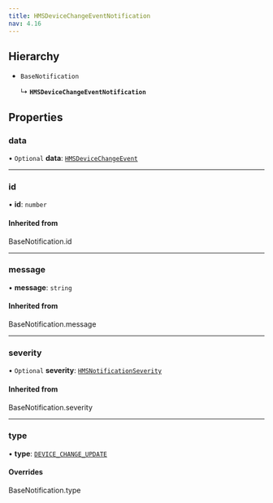 ```yaml
---
title: HMSDeviceChangeEventNotification
nav: 4.16
---
```


## Hierarchy

- `BaseNotification`

  ↳ **`HMSDeviceChangeEventNotification`**

## Properties

### data

• `Optional` **data**: [`HMSDeviceChangeEvent`](/api-reference/javascript/v2/interfaces/HMSDeviceChangeEvent)

---

### id

• **id**: `number`

#### Inherited from

BaseNotification.id

---

### message

• **message**: `string`

#### Inherited from

BaseNotification.message

---

### severity

• `Optional` **severity**: [`HMSNotificationSeverity`](/api-reference/javascript/v2/enums/HMSNotificationSeverity)

#### Inherited from

BaseNotification.severity

---

### type

• **type**: [`DEVICE_CHANGE_UPDATE`](/api-reference/javascript/v2/enums/HMSNotificationTypes#device_change_update)

#### Overrides

BaseNotification.type

